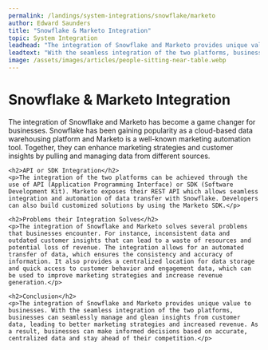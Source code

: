 ```yaml
---
permalink: /landings/system-integrations/snowflake/marketo
author: Edward Saunders
title: "Snowflake & Marketo Integration"
topic: System Integration
leadhead: "The integration of Snowflake and Marketo provides unique value to businesses"
leadtext: "With the seamless integration of the two platforms, businesses can seamlessly manage and glean insights from customer data, leading to better marketing strategies and increased revenue. As a result, businesses can make informed decisions based on accurate, centralized data and stay ahead of their competition."
image: /assets/images/articles/people-sitting-near-table.webp
---
```

<div class="arttext">	<h1>Snowflake & Marketo Integration</h1>
	<p>The integration of Snowflake and Marketo has become a game changer for businesses. Snowflake has been gaining popularity as a cloud-based data warehousing platform and Marketo is a well-known marketing automation tool. Together, they can enhance marketing strategies and customer insights by pulling and managing data from different sources.</p>

	<h2>API or SDK Integration</h2>
	<p>The integration of the two platforms can be achieved through the use of API (Application Programming Interface) or SDK (Software Development Kit). Marketo exposes their REST API which allows seamless integration and automation of data transfer with Snowflake. Developers can also build customized solutions by using the Marketo SDK.</p>

	<h2>Problems their Integration Solves</h2>
	<p>The integration of Snowflake and Marketo solves several problems that businesses encounter. For instance, inconsistent data and outdated customer insights that can lead to a waste of resources and potential loss of revenue. The integration allows for an automated transfer of data, which ensures the consistency and accuracy of information. It also provides a centralized location for data storage and quick access to customer behavior and engagement data, which can be used to improve marketing strategies and increase revenue generation.</p>

	<h2>Conclusion</h2>
	<p>The integration of Snowflake and Marketo provides unique value to businesses. With the seamless integration of the two platforms, businesses can seamlessly manage and glean insights from customer data, leading to better marketing strategies and increased revenue. As a result, businesses can make informed decisions based on accurate, centralized data and stay ahead of their competition.</p>
</div>